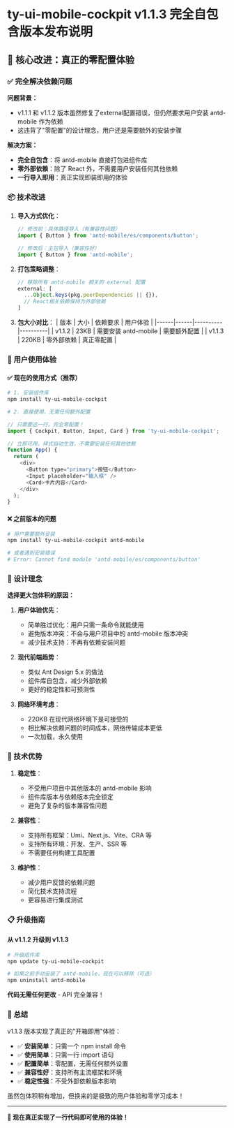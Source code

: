 # ty-ui-mobile-cockpit v1.1.3 完全自包含版本发布说明

## 🎯 核心改进：真正的零配置体验

### ✅ 完全解决依赖问题

**问题背景：**
- v1.1.1 和 v1.1.2 版本虽然修复了external配置错误，但仍然要求用户安装 antd-mobile 作为依赖
- 这违背了"零配置"的设计理念，用户还是需要额外的安装步骤

**解决方案：**
- **完全自包含**：将 antd-mobile 直接打包进组件库
- **零外部依赖**：除了 React 外，不需要用户安装任何其他依赖
- **一行导入即用**：真正实现即装即用的体验

### 📦 技术改进

1. **导入方式优化**：
   ```javascript
   // 修改前：具体路径导入（有兼容性问题）
   import { Button } from 'antd-mobile/es/components/button';
   
   // 修改后：主包导入（兼容性好）
   import { Button } from 'antd-mobile';
   ```

2. **打包策略调整**：
   ```javascript
   // 移除所有 antd-mobile 相关的 external 配置
   external: [
     ...Object.keys(pkg.peerDependencies || {}),
     // React相关依赖保持为外部依赖
   ]
   ```

3. **包大小对比**：
   | 版本 | 大小 | 依赖要求 | 用户体验 |
   |------|------|----------|----------|
   | v1.1.2 | 23KB | 需要安装 antd-mobile | 需要额外配置 |
   | v1.1.3 | 220KB | 零外部依赖 | 真正零配置 |

### 🚀 用户使用体验

#### ✅ 现在的使用方式（推荐）
```bash
# 1. 安装组件库
npm install ty-ui-mobile-cockpit

# 2. 直接使用，无需任何额外配置
```

```javascript
// 只需要这一行，完全零配置！
import { Cockpit, Button, Input, Card } from 'ty-ui-mobile-cockpit';

// 立即可用，样式自动生效，不需要安装任何其他依赖
function App() {
  return (
    <div>
      <Button type="primary">按钮</Button>
      <Input placeholder="输入框" />
      <Card>卡片内容</Card>
    </div>
  );
}
```

#### ❌ 之前版本的问题
```bash
# 用户需要额外安装
npm install ty-ui-mobile-cockpit antd-mobile

# 或者遇到安装错误
# Error: Cannot find module 'antd-mobile/es/components/button'
```

### 🎯 设计理念

**选择更大包体积的原因：**

1. **用户体验优先**：
   - 简单胜过优化：用户只需一条命令就能使用
   - 避免版本冲突：不会与用户项目中的 antd-mobile 版本冲突
   - 减少技术支持：不再有依赖安装问题

2. **现代前端趋势**：
   - 类似 Ant Design 5.x 的做法
   - 组件库自包含，减少外部依赖
   - 更好的稳定性和可预测性

3. **网络环境考虑**：
   - 220KB 在现代网络环境下是可接受的
   - 相比解决依赖问题的时间成本，网络传输成本更低
   - 一次加载，永久使用

### 🔧 技术优势

1. **稳定性**：
   - 不受用户项目中其他版本的 antd-mobile 影响
   - 组件库版本与依赖版本完全锁定
   - 避免了复杂的版本兼容性问题

2. **兼容性**：
   - 支持所有框架：Umi、Next.js、Vite、CRA 等
   - 支持所有环境：开发、生产、SSR 等
   - 不需要任何构建工具配置

3. **维护性**：
   - 减少用户反馈的依赖问题
   - 简化技术支持流程
   - 更容易进行集成测试

### 📋 升级指南

#### 从 v1.1.2 升级到 v1.1.3

```bash
# 升级组件库
npm update ty-ui-mobile-cockpit

# 如果之前手动安装了 antd-mobile，现在可以移除（可选）
npm uninstall antd-mobile
```

**代码无需任何更改** - API 完全兼容！

### 🎉 总结

v1.1.3 版本实现了真正的"开箱即用"体验：

- ✅ **安装简单**：只需一个 npm install 命令
- ✅ **使用简单**：只需一行 import 语句
- ✅ **配置简单**：零配置，无需任何额外设置
- ✅ **兼容性好**：支持所有主流框架和环境
- ✅ **稳定性强**：不受外部依赖版本影响

虽然包体积稍有增加，但换来的是极致的用户体验和零学习成本！

---

**🎊 现在真正实现了一行代码即可使用的体验！**